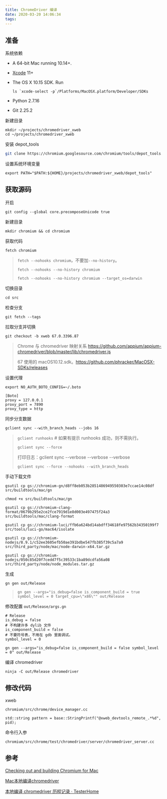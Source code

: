 ```yaml
---
title: ChromeDriver 编译
date: 2020-03-20 14:06:34
tags:
---
```




## 准备

系统依赖

- A 64-bit Mac running 10.14+.

- [Xcode](https://developer.apple.com/xcode) 11+

- The OS X 10.15 SDK. Run
	```shell
	ls `xcode-select -p`/Platforms/MacOSX.platform/Developer/SDKs
	```

- Python 2.7.16
- Git 2.25.2



新建目录

```shell
mkdir ~/projects/chromedriver_xweb
cd ~/projects/chromedriver_xweb
```



安装 depot_tools

```bash
git clone https://chromium.googlesource.com/chromium/tools/depot_tools.git
```



设置系统环境变量

```shell
export PATH="$PATH:${HOME}/projects/chromedriver_xweb/depot_tools"
```



## 获取源码

开启

```
git config --global core.precomposeUnicode true
```



新建目录

```
mkdir chromium && cd chromium
```



获取代码

```shell
fetch chromium
```

>`fetch --nohooks chromium`，不要加`--no-history`。
>
>`fetch --nohooks --no-history chromium`
>
>`fetch --nohooks --no-history chromium --target_os=darwin`



切换目录

```shell
cd src
```



检查分支

```shell
git fetch --tags
```



拉取分支并切换

```shell
git checkout -b xweb 67.0.3396.87
```

> Chrome 与 chromedriver 映射关系 https://github.com/appium/appium-chromedriver/blob/master/lib/chromedriver.js
>
> 67 使用的 macOS10.12.sdk。https://github.com/phracker/MacOSX-SDKs/releases



设置代理

```
export NO_AUTH_BOTO_CONFIG=~/.boto
```

```
[Boto]
proxy = 127.0.0.1
proxy_port = 7890
proxy_type = http
```



同步分支数据

```shell
gclient sync --with_branch_heads --jobs 16
```

> `gclient runhooks` # 如果有提示 runhooks 成功，则不需执行。
>
> `gclient sync --force`
>
> 打印日志：gclient sync --verbose --verbose --verbose
>
> ```
> gclient sync --force --nohooks --with_branch_heads
> ```



手动下载文件

```shell
gsutil cp gs://chromium-gn/d8ff8eb053b2851486949550303e7ccae14c08df src/buildtools/mac/gn

chmod +x src/buildtools/mac/gn

gsutil cp gs://chromium-clang-format/0679b295e2ce2fce7919d1e8d003e497475f24a3 src/buildtools/mac/clang-format

gsutil cp gs://chromium-luci/ffb6a624bd14abdff34618fe97562b34350199f7 src/tools/luci-go/mac64/isolate

gsutil cp gs://chromium-nodejs/8.9.1/c52ee3605efb50ae391bdbe547fb385f39c5a7a9 src/third_party/node/mac/node-darwin-x64.tar.gz

gsutil cp gs://chromium-nodejs/050c85d20f7cedd7f5c39533c1ba89dcdfa56a08 src/third_party/node/node_modules.tar.gz
```



生成

```
gn gen out/Release
```

>`gn gen --args="is_debug=false is_component_build = true symbol_level = 0 target_cpu=\"x86\"" out/Release`



修改配置 `out/Release/args.gn`

```
# Release
is_debug = false
# 不构建许多 dylib 文件
is_component_build = false
# 不要符号表，不用在 gdb 里面调试。
symbol_level = 0
```

```
gn gen --args="is_debug=false is_component_build = false symbol_level = 0" out/Release
```




编译 chromedriver

```
ninja -C out/Release chromedriver
```



## 修改代码

xweb

```
chromium/src/chrome/device_manager.cc

std::string pattern = base::StringPrintf("@xweb_devtools_remote_.*%d", pid);
```



命令行入参

```
chromium/src/chrome/test/chromedriver/server/chromedriver_server.cc
```



## 参考

 [Checking out and building Chromium for Mac](https://chromium.googlesource.com/chromium/src/+/master/docs/mac_build_instructions.md) 

 [Mac本地编译chromedriver](https://whisperloli.github.io/2019/07/04/compile_chromedriver) 

 [本地编译 chromedriver 历程记录 · TesterHome](https://testerhome.com/topics/16226) 